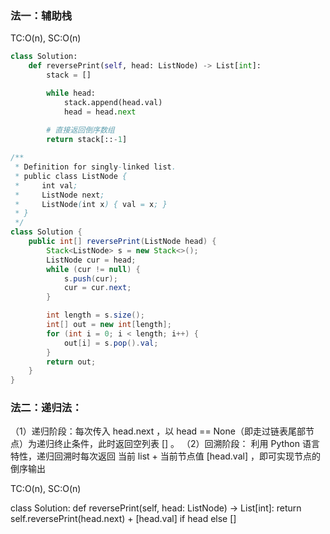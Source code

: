 ### 法一：辅助栈
TC:O(n), SC:O(n)

```python
class Solution:
    def reversePrint(self, head: ListNode) -> List[int]:
        stack = []

        while head:
            stack.append(head.val)
            head = head.next
        
        # 直接返回倒序数组
        return stack[::-1]
```

```java
/**
 * Definition for singly-linked list.
 * public class ListNode {
 *     int val;
 *     ListNode next;
 *     ListNode(int x) { val = x; }
 * }
 */
class Solution {
    public int[] reversePrint(ListNode head) {
        Stack<ListNode> s = new Stack<>();
        ListNode cur = head;
        while (cur != null) {
            s.push(cur);
            cur = cur.next;
        }

        int length = s.size();
        int[] out = new int[length];
        for (int i = 0; i < length; i++) {
            out[i] = s.pop().val;
        }
        return out;
    }
}
```  


### 法二：递归法：
（1）递归阶段：每次传入 head.next ，以 head == None（即走过链表尾部节点）为递归终止条件，此时返回空列表 [] 。
（2）回溯阶段： 利用 Python 语言特性，递归回溯时每次返回 当前 list + 当前节点值 [head.val] ，即可实现节点的倒序输出

TC:O(n),  SC:O(n)

class Solution:
    def reversePrint(self, head: ListNode) -> List[int]:
        return self.reversePrint(head.next) + [head.val] if head else []